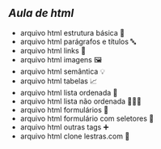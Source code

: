 ## *Aula de html*

- arquivo html estrutura básica 🧱
- arquivo html parágrafos e títulos 🔤
- arquivo html links 🔗
- arquivo html imagens 🖼️
- arquivo html semântica 💡
- arquivo html tabelas 📈
- arquivo html lista ordenada 🦓
- arquivo html lista não ordenada 🤷🏻‍♀️
- arquivo html formulários 🐜
- arquivo html formulário com seletores 🐝
- arquivo html outras tags ➕
- arquivo html clone lestras.com 🟰
